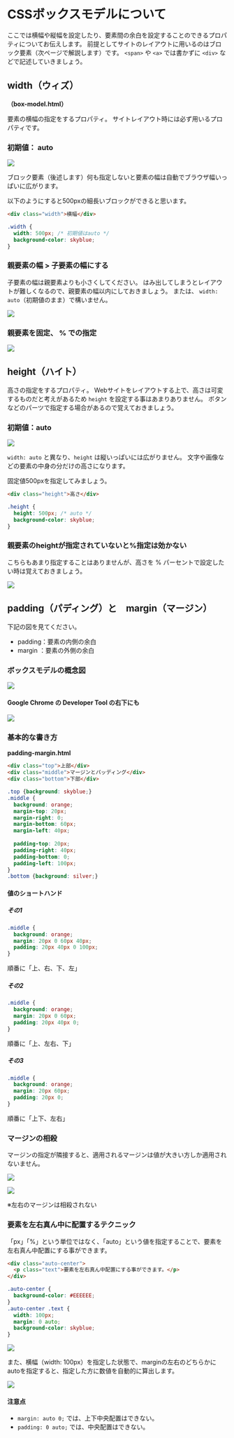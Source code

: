 # CSSボックスモデルについて

ここでは横幅や縦幅を設定したり、要素間の余白を設定することのできるプロパティについてお伝えします。
前提としてサイトのレイアウトに用いるのはブロック要素（次ページで解説します）です。
`<span>` や `<a>` では書かずに `<div>` などで記述していきましょう。

## width（ウィズ）

**（box-model.html）**

要素の横幅の指定をするプロパティ。
サイトレイアウト時には必ず用いるプロパティです。




### 初期値： auto

![](https://paper-attachments.dropbox.com/s_7DF33F8944F50DBBBCAFB844350AD0F55F2410F15DD00441E5D5AD6381F014B7_1521511306636_width1.png)

ブロック要素（後述します）何も指定しないと要素の幅は自動でブラウザ幅いっぱいに広がります。

以下のようにすると500pxの細長いブロックができると思います。

```html
<div class="width">横幅</div>
```
```css
.width {
  width: 500px; /* 初期値はauto */
  background-color: skyblue;
}
```

### 親要素の幅 > 子要素の幅にする

子要素の幅は親要素よりも小さくしてください。
はみ出してしまうとレイアウトが難しくなるので、親要素の幅以内にしておきましょう。
または、 `width: auto`（初期値のまま）で構いません。

![](https://paper-attachments.dropbox.com/s_7DF33F8944F50DBBBCAFB844350AD0F55F2410F15DD00441E5D5AD6381F014B7_1521511286290_width2.png)


### 親要素を固定、 % での指定

![](https://paper-attachments.dropbox.com/s_7DF33F8944F50DBBBCAFB844350AD0F55F2410F15DD00441E5D5AD6381F014B7_1521511295581_width3.png)



## height（ハイト）

高さの指定をするプロパティ。
Webサイトをレイアウトする上で、高さは可変するものだと考えがあるため `height` を設定する事はあまりありません。
ボタンなどのパーツで指定する場合があるので覚えておきましょう。

### 初期値：auto

![](https://paper-attachments.dropbox.com/s_7DF33F8944F50DBBBCAFB844350AD0F55F2410F15DD00441E5D5AD6381F014B7_1521185592542_height1.png)


`width: auto` と異なり、`height` は縦いっぱいには広がりません。
文字や画像などの要素の中身の分だけの高さになります。

固定値500pxを指定してみましょう。

```html
<div class="height">高さ</div>
```
```css
.height {
  height: 500px; /* auto */
  background-color: skyblue;
}
```

### 親要素のheightが指定されていないと%指定は効かない

こちらもあまり指定することはありませんが、高さを % パーセントで設定したい時は覚えておきましょう。

![](https://paper-attachments.dropbox.com/s_7DF33F8944F50DBBBCAFB844350AD0F55F2410F15DD00441E5D5AD6381F014B7_1521189557925_height2.png)



## padding（パディング）と　margin（マージン）

下記の図を見てください。

- padding：要素の内側の余白
- margin  ：要素の外側の余白

### ボックスモデルの概念図

![](https://paper-attachments.dropbox.com/s_7DF33F8944F50DBBBCAFB844350AD0F55F2410F15DD00441E5D5AD6381F014B7_1521520448558_.png)


#### Google Chrome の Developer Tool の右下にも

![](https://paper-attachments.dropbox.com/s_7DF33F8944F50DBBBCAFB844350AD0F55F2410F15DD00441E5D5AD6381F014B7_1522025206507_+2018-03-26+9.46.01.png)




### 基本的な書き方

**padding-margin.html**

```html
<div class="top">上部</div>
<div class="middle">マージンとパッディング</div>
<div class="bottom">下部</div>
```
```css
.top {background: skyblue;}
.middle {
  background: orange;
  margin-top: 20px;
  margin-right: 0;
  margin-bottom: 60px;
  margin-left: 40px;
  
  padding-top: 20px;
  padding-right: 40px;
  padding-bottom: 0;
  padding-left: 100px;
}
.bottom {background: silver;}
```

#### 値のショートハンド

##### その1
```css
.middle {
  background: orange;
  margin: 20px 0 60px 40px;
  padding: 20px 40px 0 100px;
}
```

順番に「上、右、下、左」

##### その2
```css
.middle {
  background: orange;
  margin: 20px 0 60px;
  padding: 20px 40px 0;
}
```

順番に「上、左右、下」

##### その3
```css
.middle {
  background: orange;
  margin: 20px 60px;
  padding: 20px 0;
}
```

順番に「上下、左右」



### マージンの相殺

マージンの指定が隣接すると、適用されるマージンは値が大きい方しか適用されないません。



![](https://paper-attachments.dropbox.com/s_7DF33F8944F50DBBBCAFB844350AD0F55F2410F15DD00441E5D5AD6381F014B7_1521511844583_1.png)

![](https://paper-attachments.dropbox.com/s_7DF33F8944F50DBBBCAFB844350AD0F55F2410F15DD00441E5D5AD6381F014B7_1521511848915_2.png)


※左右のマージンは相殺されない



### 要素を左右真ん中に配置するテクニック

「px」「%」という単位ではなく、「auto」という値を指定することで、要素を左右真ん中配置にする事ができます。


```html
<div class="auto-center">
  <p class="text">要素を左右真ん中配置にする事ができます。</p>
</div>
```
```css
.auto-center {
  background-color: #EEEEEE;
}
.auto-center .text {
  width: 100px;
  margin: 0 auto;
  background-color: skyblue;
}
```


![](https://paper-attachments.dropbox.com/s_7DF33F8944F50DBBBCAFB844350AD0F55F2410F15DD00441E5D5AD6381F014B7_1521514597741_3.png)


また、横幅（width: 100px）を指定した状態で、marginの左右のどちらかにautoを指定すると、指定した方に数値を自動的に算出します。

![](https://paper-attachments.dropbox.com/s_7DF33F8944F50DBBBCAFB844350AD0F55F2410F15DD00441E5D5AD6381F014B7_1522025972526_4.png)


#### 注意点

- `margin: auto 0;` では、上下中央配置はできない。
- `padding: 0 auto;` では、中央配置はできない。
